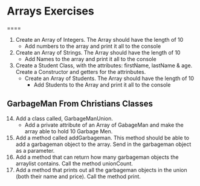 # Arrays Exercises

====

1. Create an Array of Integers. The Array should have the length of 10
    * Add numbers to the array and print it all to the console
1. Create an Array of Strings. The Array should have the length of 10
    * Add Names to the array and print it all to the console
1. Create a Student Class, with the attributes: firstName, lastName & age. Create a Constructor and getters for the attrinbutes.
    * Create an Array of Students. The Array should have the length of 10
        * Add Students to the Array and print it all to the console

## GarbageMan From Christians Classes

14. Add a class called, GarbageManUnion. 
    * Add a private attribute of an Array of GabageMan and
make the array able to hold 10 Garbage Men.
15. Add a method called addGarbageman. This method should be able to add a garbageman object to the array. Send in the garbageman object as a parameter.
16. Add a method that can return how many garbageman objects the arraylist contains. Call the method unionCount.
17. Add a method that prints out all the garbageman objects in the union (both their name and price). Call the method print.